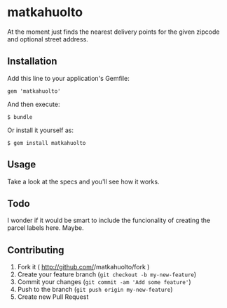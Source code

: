 matkahuolto
===========

At the moment just finds the nearest delivery points for the given zipcode and optional street address.

## Installation

Add this line to your application's Gemfile:

    gem 'matkahuolto'

And then execute:

    $ bundle

Or install it yourself as:

    $ gem install matkahuolto

## Usage

Take a look at the specs and you'll see how it works.

## Todo

I wonder if it would be smart to include the funcionality of creating the parcel labels here. Maybe.

## Contributing

1. Fork it ( http://github.com/<my-github-username>/matkahuolto/fork )
2. Create your feature branch (`git checkout -b my-new-feature`)
3. Commit your changes (`git commit -am 'Add some feature'`)
4. Push to the branch (`git push origin my-new-feature`)
5. Create new Pull Request
